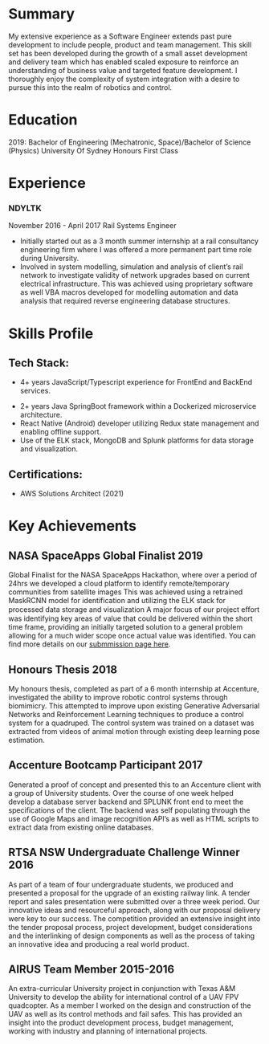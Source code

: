# Summary
My extensive experience as a Software Engineer extends past pure development to include people, product and team management. This skill set has been developed during the growth of a small asset development and delivery team which has enabled scaled exposure to reinforce an understanding of business value and targeted feature development. I thoroughly enjoy the complexity of system integration with a desire to pursue this into the realm of robotics and control.

# Education
2019:
Bachelor of Engineering (Mechatronic, Space)/Bachelor of Science (Physics)
University Of Sydney
Honours First Class

# Experience

### NDYLTK
November 2016 - April 2017
Rail Systems Engineer
- Initially started out as a 3 month summer internship at a rail consultancy engineering firm where I was offered a more permanent part time role during University.
- Involved in system modelling, simulation and analysis of client’s rail network to investigate validity of network upgrades based on current electrical infrastructure. This was achieved using proprietary software as well VBA macros developed for modelling automation and data analysis that required reverse engineering database structures.

# Skills Profile
## Tech Stack:
* 4+ years JavaScript/Typescript experience for FrontEnd and BackEnd services.
- 2+ years Java SpringBoot framework within a Dockerized microservice architecture.
- React Native (Android) developer utilizing Redux state management and enabling offline support.
- Use of the ELK stack, MongoDB and Splunk platforms for data storage and visualization.
## Certifications:
 - AWS Solutions Architect (2021)

# Key Achievements
## NASA SpaceApps Global Finalist 2019
Global Finalist for the NASA SpaceApps Hackathon, where over a period of 24hrs we developed a cloud platform to identify remote/temporary communities from satellite images This was achieved using a retrained MaskRCNN model for identification and utilizing the ELK stack for processed data storage and visualization A major focus of our project eﬀort was identifying key areas of value that could be delivered within the short time frame, providing an initially targeted solution to a general problem allowing for a much wider scope once actual value was identified. You can find more details on our [submmission page here](https://2019.spaceappschallenge.org/challenges/living-our-world/curious-minds-come-helping-hands/teams/planet-captain/project).
## Honours Thesis 2018
My honours thesis, completed as part of a 6 month internship at Accenture, investigated the ability to improve robotic control systems through biomimicry. This attempted to improve upon existing Generative Adversarial Networks and Reinforcement Learning techniques to produce a control system for a quadruped. The control system was trained on a dataset was extracted from videos of animal motion through existing deep learning pose estimation. 
## Accenture Bootcamp Participant 2017
Generated a proof of concept and presented this to an Accenture client with a group of University students. Over the course of one week helped develop a database server backend and SPLUNK front end to meet the specifications of the client. The  backend was self populating through the use of Google Maps and image recognition API’s as well as HTML scripts to extract data from existing online databases.
## RTSA NSW Undergraduate Challenge Winner 2016
As part of a team of four undergraduate students, we produced and presented a proposal for the upgrade of an existing railway link. A tender report and sales presentation were submitted over a three week period. Our innovative ideas and resourceful approach, along with our proposal delivery were key to our success. The competition provided an extensive insight into the tender proposal process, project development, budget considerations and the interlinking of design components as well as the process of taking an innovative idea and producing a real world product.

## AIRUS Team Member 2015-2016
An extra-curricular University project in conjunction with Texas A&M University to develop the ability for international control of a UAV FPV quadcopter. As a member I worked on the design and construction of the UAV as well as its control methods and fail safes. This has provided an insight into the product development process, budget management, working with industry and planning of international projects.
